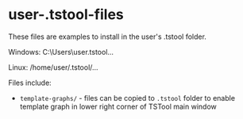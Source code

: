 # user-.tstool-files

These files are examples to install in the user's .tstool folder.

Windows:  C:\Users\user\.tstool\...

Linux:  /home/user/.tstool/...

Files include:

* `template-graphs/` - files can be copied to `.tstool` folder to enable
template graph in lower right corner of TSTool main window
